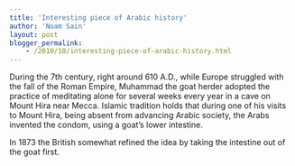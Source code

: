 ```yaml
---
title: 'Interesting piece of Arabic history'
author: 'Noam Sain'
layout: post
blogger_permalink:
    - /2010/10/interesting-piece-of-arabic-history.html
---
```


During the 7th century, right around 610 A.D., while Europe struggled with the fall of the Roman Empire, Muhammad the goat herder adopted the practice of meditating alone for several weeks every year in a cave on Mount Hira near Mecca. Islamic tradition holds that during one of his visits to Mount Hira, being absent from advancing Arabic society, the Arabs invented the condom, using a goat’s lower intestine.  
  
In 1873 the British somewhat refined the idea by taking the intestine out of the goat first.